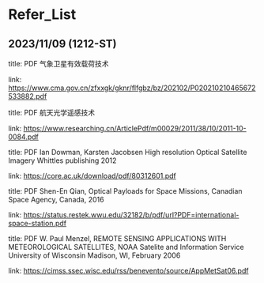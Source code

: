 # Refer_List

2023/11/09 (1212-ST)
-
title: PDF 气象卫星有效载荷技术

link: https://www.cma.gov.cn/zfxxgk/gknr/flfgbz/bz/202102/P020210210465672533882.pdf

title: PDF 航天光学遥感技术

link: https://www.researching.cn/ArticlePdf/m00029/2011/38/10/2011-10-0084.pdf

title: PDF Ian Dowman, Karsten Jacobsen High resolution Optical Satellite Imagery Whittles publishing 2012

link: https://core.ac.uk/download/pdf/80312601.pdf

title: PDF Shen-En Qian, Optical Payloads for Space Missions, Canadian Space Agency, Canada, 2016

link: https://status.restek.wwu.edu/32182/b/pdf/url?PDF=international-space-station.pdf

title: PDF W. Paul Menzel, REMOTE SENSING APPLICATIONS WITH METEOROLOGICAL SATELLITES, NOAA Satelite and Information Service University of Wisconsin Madison, WI, February 2006

link: https://cimss.ssec.wisc.edu/rss/benevento/source/AppMetSat06.pdf
